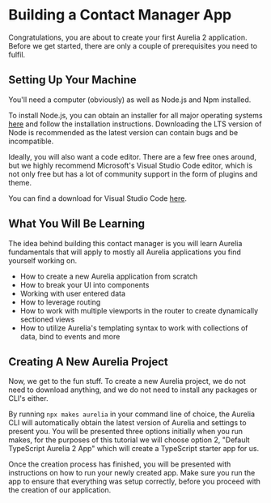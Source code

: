 # Building a Contact Manager App

Congratulations, you are about to create your first Aurelia 2 application. Before we get started, there are only a couple of prerequisites you need to fulfil.

## Setting Up Your Machine

You'll need a computer \(obviously\) as well as Node.js and Npm installed.

To install Node.js, you can obtain an installer for all major operating systems [here](https://nodejs.org/en/download/) and follow the installation instructions. Downloading the LTS version of Node is recommended as the latest version can contain bugs and be incompatible.

Ideally, you will also want a code editor. There are a few free ones around, but we highly recommend Microsoft's Visual Studio Code editor, which is not only free but has a lot of community support in the form of plugins and theme.

You can find a download for Visual Studio Code [here](https://code.visualstudio.com/).

## What You Will Be Learning

The idea behind building this contact manager is you will learn Aurelia fundamentals that will apply to mostly all Aurelia applications you find yourself working on.

* How to create a new Aurelia application from scratch
* How to break your UI into components
* Working with user entered data
* How to leverage routing
* How to work with multiple viewports in the router to create dynamically sectioned views
* How to utilize Aurelia's templating syntax to work with collections of data, bind to events and more

## Creating A New Aurelia Project

Now, we get to the fun stuff. To create a new Aurelia project, we do not need to download anything, and we do not need to install any packages or CLI's either.

By running `npx makes aurelia` in your command line of choice, the Aurelia CLI will automatically obtain the latest version of Aurelia and settings to present you. You will be presented three options initially when you run makes, for the purposes of this tutorial we will choose option 2, "Default TypeScript Aurelia 2 App" which will create a TypeScript starter app for us.

Once the creation process has finished, you will be presented with instructions on how to run your newly created app. Make sure you run the app to ensure that everything was setup correctly, before you proceed with the creation of our application.



